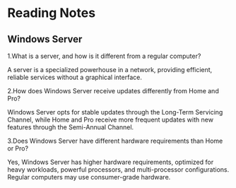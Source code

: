 # Reading Notes

## Windows Server

1.What is a server, and how is it different from a regular computer?

A server is a specialized powerhouse in a network, providing efficient, reliable services without a graphical interface.

2.How does Windows Server receive updates differently from Home and Pro?

Windows Server opts for stable updates through the Long-Term Servicing Channel, while Home and Pro receive more frequent updates with new features through the Semi-Annual Channel.

3.Does Windows Server have different hardware requirements than Home or Pro?

Yes, Windows Server has higher hardware requirements, optimized for heavy workloads, powerful processors, and multi-processor configurations. Regular computers may use consumer-grade hardware.






